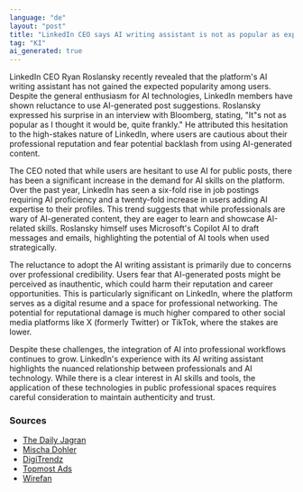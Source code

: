 ```yaml
---
language: "de"
layout: "post"
title: "LinkedIn CEO says AI writing assistant is not as popular as expected"
tag: "KI"
ai_generated: true
---
```


LinkedIn CEO Ryan Roslansky recently revealed that the platform's AI writing assistant has not gained the expected popularity among users. Despite the general enthusiasm for AI technologies, LinkedIn members have shown reluctance to use AI-generated post suggestions. Roslansky expressed his surprise in an interview with Bloomberg, stating, "It"s not as popular as I thought it would be, quite frankly." He attributed this hesitation to the high-stakes nature of LinkedIn, where users are cautious about their professional reputation and fear potential backlash from using AI-generated content.

<!--more-->

The CEO noted that while users are hesitant to use AI for public posts, there has been a significant increase in the demand for AI skills on the platform. Over the past year, LinkedIn has seen a six-fold rise in job postings requiring AI proficiency and a twenty-fold increase in users adding AI expertise to their profiles. This trend suggests that while professionals are wary of AI-generated content, they are eager to learn and showcase AI-related skills. Roslansky himself uses Microsoft's Copilot AI to draft messages and emails, highlighting the potential of AI tools when used strategically.

The reluctance to adopt the AI writing assistant is primarily due to concerns over professional credibility. Users fear that AI-generated posts might be perceived as inauthentic, which could harm their reputation and career opportunities. This is particularly significant on LinkedIn, where the platform serves as a digital resume and a space for professional networking. The potential for reputational damage is much higher compared to other social media platforms like X (formerly Twitter) or TikTok, where the stakes are lower.

Despite these challenges, the integration of AI into professional workflows continues to grow. LinkedIn's experience with its AI writing assistant highlights the nuanced relationship between professionals and AI technology. While there is a clear interest in AI skills and tools, the application of these technologies in public professional spaces requires careful consideration to maintain authenticity and trust.

### Sources
- [The Daily Jagran](https://www.thedailyjagran.com/technology/linkedin-users-shy-away-from-ai-writing-tools-says-ceo-ryan-roslansky-10247117)
- [Mischa Dohler](https://mischadohler.com/linkedin-the-surprising-reality-behind-its-unpopular-ai-writing-assistant/)
- [DigiTrendz](https://digitrendz.blog/newswire/artificial-intelligence/19170/linkedin-ceo-ai-writing-assistant-falls-short-of-expectations/)
- [Topmost Ads](https://topmostads.com/linkedin-ai-writing-assistant-adoption-challenges/)
- [Wirefan](https://www.wirefan.com/2025/06/linkedin-ceo-says-ai-writing-assistant-is-not-as-popular-as-expected/)
